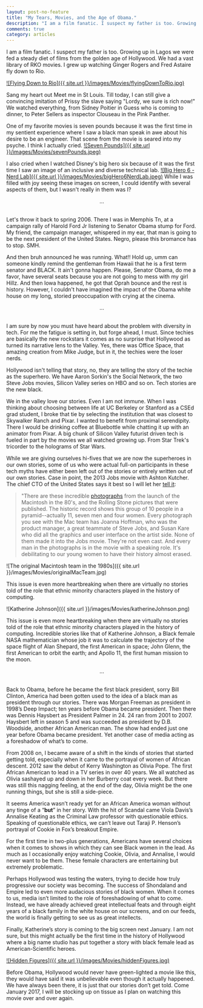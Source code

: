 ```yaml
---
layout: post-no-feature
title: "My Tears, Movies, and the Age of Obama."
description: "I am a film fanatic. I suspect my father is too. Growing up in Lagos we were fed a steady diet of films from the golden age of Hollywood."
comments: true
category: articles
---
```


I am a film fanatic. I suspect my father is too. Growing up in Lagos we were fed a steady diet of films from the golden age of Hollywood. We had a vast library of RKO movies. I grew up watching Ginger Rogers and Fred Astaire fly down to Rio.

[![Flying Down to Rio]({{ site.url }}/images/Movies/flyingDownToRio.jpg)](http://www.youtube.com/watch?v=pVpFBoj-zeY)


Sang my heart out Meet me in St Louis. Till today, I can still give a convincing imitation of Prissy the slave saying "Lordy, we sure is rich now!" We watched everything, from Sidney Poitier in Guess who is coming to dinner, to Peter Sellers as inspector Clouseau in the Pink Panther.

One of my favorite movies is seven pounds because it was the first time in my sentient experience where I saw a black man speak in awe about his desire to be an engineer. That scene from the movie is seared into my psyche. I think I actually cried.
[![Seven Pounds]({{ site.url }}/images/Movies/sevenPounds.jpeg)](http://www.youtube.com/watch?v=MwrtEI-fcmM)

I also cried when I watched Disney's big hero six because of it was the first time I saw an image of an inclusive and diverse technical lab.
[![Big Hero 6 - Nerd Lab]({{ site.url }}/images/Movies/bigHero6NerdLab.jpeg)](http://www.youtube.com/watch?v=GzOroyFxUj0)
While I was filled with joy seeing these images on screen, I could identify with several aspects of them, but I wasn't really in them was I?

<center> ... </center>
<br/>

Let's throw it back to spring 2006. There I was in Memphis Tn, at a campaign rally of Harold Ford Jr listening to Senator Obama stump for Ford. My friend, the campaign manager, whispered in my ear, that man is going to be the next president of the United States. Negro, please this bromance has to stop. SMH.

And then bruh announced he was running. What!! Hold up, umm can someone kindly remind the gentleman from Hawaii that he is a first term senator and BLACK. It ain't gonna happen. Please, Senator Obama, do me a favor, have several seats because you are not going to mess with my girl Hillz. And then Iowa happened, he got that Oprah bounce and the rest is history. However, I couldn't have imagined the impact of the Obama white house on my long, storied preoccupation with crying at the cinema.

<center> ... </center>
<br/>

I am sure by now you must have heard about the problem with diversity in tech. For me the fatigue is setting in, but forge ahead, I must.  Since techies are basically the new rockstars it comes as no surprise that Hollywood as turned its narrative lens to the Valley. Yes, there was Office Space, that amazing creation from Mike Judge, but in it, the techies were the loser nerds.

Hollywood isn't telling that story, no, they are telling the story of the techie as the superhero. We have Aaron Sorkin's the Social Network, the two Steve Jobs movies, Silicon Valley series on HBO and so on. Tech stories are the new black.

We in the valley love our stories. Even I am not immune. When I was thinking about choosing between life at UC Berkeley or Stanford as a CSEd grad student, I broke that tie by selecting the institution that was closest to Skywalker Ranch and Pixar. I wanted to benefit from proximal serendipity. There I would be drinking coffee at Bluebottle while chatting it up with an animator from Pixar. A big chunk of Silicon Valley futurist driven tech is fueled in part by the movies we all watched growing up. From Star Trek's tricorder to the holograms of Star Wars.

While we are giving ourselves hi-fives that we are now the superheroes in our own stories, some of us who were actual full-on participants in these tech myths have either been left out of the stories or entirely written out of our own stories. Case in point, the 2013 Jobs movie with Ashton Kutcher. The chief CTO of the United States says it best so I will let her [tell it](https://www.facebook.com/CharlieRose/videos/10153649814747923/):

>"There are these incredible [photographs][1] from the launch of the Macintosh in the 80's, and the Rolling Stone pictures that were published. The historic record shows this group of 10 people in a pyramid--actually 11, seven men and four women. Every photograph you see with the Mac team has Joanna Hoffman, who was the product manager, a great teammate of Steve Jobs, and Susan Kare who did all the graphics and user interface on the artist side. None of them made it into the Jobs movie. They're not even cast. And every man in the photographs is in the movie with a speaking role. It's debilitating to our young women to have their history almost erased.

[1]: http://www.folklore.org/images/Macintosh/gallery/pyramid.jpg        "photographs"



![The original Macintosh team in the 1980s]({{ site.url }}/images/Movies/originalMacTeam.jpg)

This issue is even more heartbreaking when there are virtually no stories told of the role that ethnic minority characters played in the history of computing.

![Katherine Johnson]({{ site.url }}/images/Movies/katherineJohnson.png)

This issue is even more heartbreaking when there are virtually no stories told of the role that ethnic minority characters played in the history of computing. Incredible stories like that of Katherine Johnson, a Black female NASA mathematician whose job it was to calculate the trajectory of the space flight of Alan Shepard, the first American in space; John Glenn, the first American to orbit the earth; and Apollo 11, the first human mission to the moon.

<center> ... </center>
<br/>

Back to Obama, before he became the first black president, sorry Bill Clinton, America had been gotten used to the idea of a black man as president through our stories. There was Morgan Freeman as president in 1998’s Deep Impact; ten years before Obama became president. Then there was Dennis Haysbert as President Palmer in 24. 24 ran from 2001 to 2007. Haysbert left in season 5 and was succeeded as president by D.B. Woodside, another African American man. The show had ended just one year before Obama became president. Yet another case of media acting as a foreshadow of what’s to come.

From 2008 on, I became aware of a shift in the kinds of stories that started getting told, especially when it came to the portrayal of women of African descent. 2012 saw the debut of Kerry Washington as Olivia Pope. The first African American to lead in a TV series in over 40 years. We all watched as Olivia sashayed up and down in her Burberry coat every week. But there was still this nagging feeling, at the end of the day, Olivia might be the one running things, but she is still a side-piece.

It seems America wasn’t ready yet for an African America woman without any tinge of a “<b>but</b>” in her story. With the hit of Scandal came Viola Davis’s Annalise Keating as the Criminal Law professor with questionable ethics. Speaking of questionable ethics, we can’t leave out Taraji P. Henson’s portrayal of Cookie in Fox’s breakout Empire.

For the first time in two-plus generations, Americans have several choices when it comes to shows in which they can see Black women in the lead. As much as I occasionally enjoy watching Cookie, Olivia, and Annalise, I would never want to be them. These female characters are entertaining but extremely problematic.

Perhaps Hollywood was testing the waters, trying to decide how truly progressive our society was becoming. The success of Shondaland and Empire led to even more audacious stories of black women. When it comes to us, media isn’t limited to the role of foreshadowing of what to come. Instead, we have already achieved great intellectual feats and through eight years of a black family in the white house on our screens, and on our feeds, the world is finally getting to see us as great intellects.

Finally, Katherine’s story is coming to the big screen next January. I am not sure, but this might actually be the first time in the history of Hollywood where a big name studio has put together a story with black female lead as American-Scientific heroes.

[![Hidden Figures]({{ site.url }}/images/Movies/hiddenFigures.jpg)](http://www.youtube.com/watch?v=RK8xHq6dfAo)

Before Obama, Hollywood would never have green-lighted a movie like this, they would have said it was unbelievable even though it actually happened. We have always been there, it is just that our stories don’t get told. Come January 2017, I will be stocking up on tissue as I plan on watching this movie over and over again.
